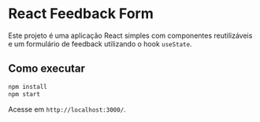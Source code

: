 # React Feedback Form

Este projeto é uma aplicação React simples com componentes reutilizáveis e um formulário de feedback utilizando o hook `useState`.

## Como executar

```bash
npm install
npm start
```

Acesse em `http://localhost:3000/`.

